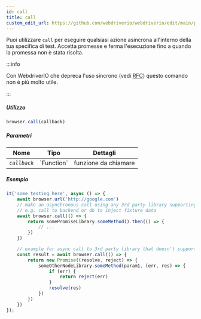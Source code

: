 ```yaml
---
id: call
title: call
custom_edit_url: https://github.com/webdriverio/webdriverio/edit/main/packages/webdriverio/src/commands/browser/call.ts
---
```


Puoi utilizzare `call` per eseguire qualsiasi azione asincrona all'interno della tua specifica di test.
Accetta promesse e ferma l'esecuzione fino a quando la promessa non è stata risolta.

:::info

Con WebdriverIO che depreca l'uso sincrono (vedi [RFC](https://github.com/webdriverio/webdriverio/discussions/6702))
questo comando non è più molto utile.

:::

##### Utilizzo

```js
browser.call(callback)
```

##### Parametri

<table>
  <thead>
    <tr>
      <th>Nome</th><th>Tipo</th><th>Dettagli</th>
    </tr>
  </thead>
  <tbody>
    <tr>
      <td><code><var>callback</var></code></td>
      <td>`Function`</td>
      <td>funzione da chiamare</td>
    </tr>
  </tbody>
</table>

##### Esempio

```js title="call.js"
it('some testing here', async () => {
    await browser.url('http://google.com')
    // make an asynchronous call using any 3rd party library supporting promises
    // e.g. call to backend or db to inject fixture data
    await browser.call(() => {
        return somePromiseLibrary.someMethod().then(() => {
            // ...
        })
    })

    // example for async call to 3rd party library that doesn't support promises
    const result = await browser.call(() => {
        return new Promise((resolve, reject) => {
            someOtherNodeLibrary.someMethod(param1, (err, res) => {
                if (err) {
                    return reject(err)
                }
                resolve(res)
            })
        })
    })
});
```